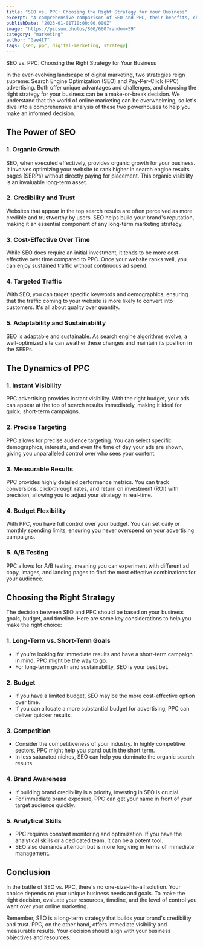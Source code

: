 ```yaml
---
title: "SEO vs. PPC: Choosing the Right Strategy for Your Business"
excerpt: "A comprehensive comparison of SEO and PPC, their benefits, challenges, and how to select the best approach for your marketing goals."
publishDate: "2023-01-01T10:00:00.000Z"
image: "https://picsum.photos/800/600?random=59"
category: "marketing"
author: "Gae4IT"
tags: [seo, ppc, digital-marketing, strategy]
---
```


SEO vs. PPC: Choosing the Right Strategy for Your Business

In the ever-evolving landscape of digital marketing, two strategies reign supreme: Search Engine Optimization (SEO) and Pay-Per-Click (PPC) advertising. Both offer unique advantages and challenges, and choosing the right strategy for your business can be a make-or-break decision. We understand that the world of online marketing can be overwhelming, so let's dive into a comprehensive analysis of these two powerhouses to help you make an informed decision.

## The Power of SEO

### 1. **Organic Growth**

SEO, when executed effectively, provides organic growth for your business. It involves optimizing your website to rank higher in search engine results pages (SERPs) without directly paying for placement. This organic visibility is an invaluable long-term asset.

### 2. **Credibility and Trust**

Websites that appear in the top search results are often perceived as more credible and trustworthy by users. SEO helps build your brand's reputation, making it an essential component of any long-term marketing strategy.

### 3. **Cost-Effective Over Time**

While SEO does require an initial investment, it tends to be more cost-effective over time compared to PPC. Once your website ranks well, you can enjoy sustained traffic without continuous ad spend.

### 4. **Targeted Traffic**

With SEO, you can target specific keywords and demographics, ensuring that the traffic coming to your website is more likely to convert into customers. It's all about quality over quantity.

### 5. **Adaptability and Sustainability**

SEO is adaptable and sustainable. As search engine algorithms evolve, a well-optimized site can weather these changes and maintain its position in the SERPs.

## The Dynamics of PPC

### 1. **Instant Visibility**

PPC advertising provides instant visibility. With the right budget, your ads can appear at the top of search results immediately, making it ideal for quick, short-term campaigns.

### 2. **Precise Targeting**

PPC allows for precise audience targeting. You can select specific demographics, interests, and even the time of day your ads are shown, giving you unparalleled control over who sees your content.

### 3. **Measurable Results**

PPC provides highly detailed performance metrics. You can track conversions, click-through rates, and return on investment (ROI) with precision, allowing you to adjust your strategy in real-time.

### 4. **Budget Flexibility**

With PPC, you have full control over your budget. You can set daily or monthly spending limits, ensuring you never overspend on your advertising campaigns.

### 5. **A/B Testing**

PPC allows for A/B testing, meaning you can experiment with different ad copy, images, and landing pages to find the most effective combinations for your audience.

## Choosing the Right Strategy

The decision between SEO and PPC should be based on your business goals, budget, and timeline. Here are some key considerations to help you make the right choice:

### 1. **Long-Term vs. Short-Term Goals**

- If you're looking for immediate results and have a short-term campaign in mind, PPC might be the way to go.
- For long-term growth and sustainability, SEO is your best bet.

### 2. **Budget**

- If you have a limited budget, SEO may be the more cost-effective option over time.
- If you can allocate a more substantial budget for advertising, PPC can deliver quicker results.

### 3. **Competition**

- Consider the competitiveness of your industry. In highly competitive sectors, PPC might help you stand out in the short term.
- In less saturated niches, SEO can help you dominate the organic search results.

### 4. **Brand Awareness**

- If building brand credibility is a priority, investing in SEO is crucial.
- For immediate brand exposure, PPC can get your name in front of your target audience quickly.

### 5. **Analytical Skills**

- PPC requires constant monitoring and optimization. If you have the analytical skills or a dedicated team, it can be a potent tool.
- SEO also demands attention but is more forgiving in terms of immediate management.

## Conclusion

In the battle of SEO vs. PPC, there's no one-size-fits-all solution. Your choice depends on your unique business needs and goals. To make the right decision, evaluate your resources, timeline, and the level of control you want over your online marketing.

Remember, SEO is a long-term strategy that builds your brand's credibility and trust. PPC, on the other hand, offers immediate visibility and measurable results. Your decision should align with your business objectives and resources.